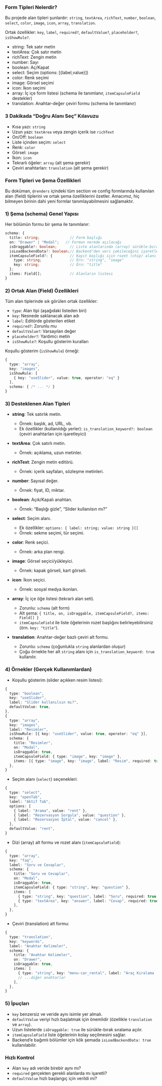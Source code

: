### Form Tipleri Nelerdir?

Bu projede alan tipleri şunlardır: `string`, `textArea`, `richText`, `number`, `boolean`, `select`, `color`, `image`, `icon`, `array`, `translation`.

Ortak özellikler: `key`, `label`, `required?`, `defaultValue?`, `placeholder?`, `isShowRule?`.

- string: Tek satır metin
- textArea: Çok satır metin
- richText: Zengin metin
- number: Sayı
- boolean: Aç/Kapat
- select: Seçim (options: [{label,value}])
- color: Renk seçimi
- image: Görsel seçimi
- icon: İkon seçimi
- array: İç içe form listesi (schema ile tanımlanır, `itemCapsuleField` destekler)
- translation: Anahtar-değer çeviri formu (schema ile tanımlanır)

### 3 Dakikada “Doğru Alanı Seç” Kılavuzu

- Kısa yazı: `string`
- Uzun yazı: `textArea` veya zengin içerik ise `richText`
- On/Off: `boolean`
- Liste içinden seçim: `select`
- Renk: `color`
- Görsel: `image`
- İkon: `icon`
- Tekrarlı öğeler: `array` (alt şema gerekir)
- Çeviri anahtarları: `translation` (alt şema gerekir)

### Form Tipleri ve Şema Özellikleri

Bu doküman, `@renders` içindeki tüm section ve config formlarında kullanılan alan (field) tiplerini ve ortak şema özelliklerini özetler. Amacımız, hiç bilmeyen birinin dahi yeni formlar tanımlayabilmesini sağlamaktır.

### 1) Şema (schema) Genel Yapısı

Her bölümün formu bir şema ile tanımlanır:

```ts
schema: {
  title: string;              // Form başlığı
  on: "Drawer" | "Modal";   // Formun nerede açılacağı
  isDraggable?: boolean;      // Liste alanlarında (array) sürükle-bırak
  isLoadBackendData?: boolean;// Backend’den veri çekileceğini işaretler (isteğe bağlı)
  itemCapsuleField?: {        // Kayıt başlığı için rozet (chip) alanı (opsiyonel)
    type: string;             // Örn: "string", "image"
    key: string;              // Örn: "title"
  };
  items: Field[];             // Alanların listesi
}
```

### 2) Ortak Alan (Field) Özellikleri

Tüm alan tiplerinde sık görülen ortak özellikler:

- `type`: Alan tipi (aşağıdaki listeden biri)
- `key`: Nesnede saklanacak alan adı
- `label`: Editörde gösterilen etiket
- `required?`: Zorunlu mu
- `defaultValue?`: Varsayılan değer
- `placeholder?`: Yardımcı metin
- `isShowRule?`: Koşullu gösterim kuralları

Koşullu gösterim (`isShowRule`) örneği:

```ts
{
  type: "array",
  key: "images",
  isShowRule: [
    { key: "useSlider", value: true, operator: "eq" }
  ],
  schema: { /* ... */ }
}
```

### 3) Desteklenen Alan Tipleri

- **string**: Tek satırlık metin.

  - Örnek: başlık, ad, URL, vb.
  - Ek özellikler (kullanıldığı yerler): `is_translation_keyword?: boolean` (çeviri anahtarları için işaretleyici)

- **textArea**: Çok satırlı metin.

  - Örnek: açıklama, uzun metinler.

- **richText**: Zengin metin editörü.

  - Örnek: içerik sayfaları, sözleşme metinleri.

- **number**: Sayısal değer.

  - Örnek: fiyat, ID, miktar.

- **boolean**: Açık/Kapalı anahtarı.

  - Örnek: “Başlığı gizle”, “Slider kullanılsın mı?”

- **select**: Seçim alanı.

  - Ek özellikler: `options: { label: string; value: string }[]`
  - Örnek: sekme seçimi, tür seçimi.

- **color**: Renk seçici.

  - Örnek: arka plan rengi.

- **image**: Görsel seçici/yükleyici.

  - Örnek: kapak görseli, kart görseli.

- **icon**: İkon seçici.

  - Örnek: sosyal medya ikonları.

- **array**: İç içe öğe listesi (tekrarlı alan seti).

  - Zorunlu: `schema` (alt form)
  - Alt şema: `{ title, on, isDraggable, itemCapsuleField?, items: Field[] }`
  - `itemCapsuleField` ile liste öğelerinin rozet başlığını belirleyebilirsiniz (örn. `key: "title"`).

- **translation**: Anahtar-değer bazlı çeviri alt formu.
  - Zorunlu: `schema` (çoğunlukla `string` alanlardan oluşur)
  - Çoğu örnekte her alt `string` alanı için `is_translation_keyword: true` kullanılır.

### 4) Örnekler (Gerçek Kullanımlardan)

- Koşullu gösterim (slider açıkken resim listesi):

```ts
{
  type: "boolean",
  key: "useSlider",
  label: "Slider kullanılsın mı?",
  defaultValue: true,
},
{
  type: "array",
  key: "images",
  label: "Resimler",
  isShowRule: [{ key: "useSlider", value: true, operator: "eq" }],
  schema: {
    title: "Resimler",
    on: "Modal",
    isDraggable: true,
    itemCapsuleField: { type: "image", key: "image" },
    items: [{ type: "image", key: "image", label: "Resim", required: true }],
  },
}
```

- Seçim alanı (`select`) seçenekleri:

```ts
{
  type: "select",
  key: "openTab",
  label: "Aktif Tab",
  options: [
    { label: "Arama", value: "rent" },
    { label: "Rezervasyon Sorgula", value: "question" },
    { label: "Rezervasyon İptal", value: "cancel" },
  ],
  defaultValue: "rent",
}
```

- Dizi (array) alt formu ve rozet alanı (`itemCapsuleField`):

```ts
{
  type: "array",
  key: "faq",
  label: "Soru ve Cevaplar",
  schema: {
    title: "Soru ve Cevaplar",
    on: "Modal",
    isDraggable: true,
    itemCapsuleField: { type: "string", key: "question" },
    items: [
      { type: "string", key: "question", label: "Soru", required: true },
      { type: "textArea", key: "answer", label: "Cevap", required: true },
    ],
  },
}
```

- Çeviri (translation) alt formu:

```ts
{
  type: "translation",
  key: "keywords",
  label: "Anahtar Kelimeler",
  schema: {
    title: "Anahtar Kelimeler",
    on: "Drawer",
    isDraggable: true,
    items: [
      { type: "string", key: "menu-car_rental", label: "Araç Kiralama | Çevirisi", is_translation_keyword: true },
      // ...diğer anahtarlar
    ],
  },
}
```

### 5) İpuçları

- `key` benzersiz ve veride aynı isimle yer almalı.
- `defaultValue` veriyi hızlı başlatmak için önemlidir (özellikle `translation` ve `array`).
- Uzun listelerde `isDraggable: true` ile sürükle-bırak sıralama açılır.
- `itemCapsuleField` liste öğelerinin kolay seçilmesini sağlar.
- Backend’e bağımlı bölümler için kök şemada `isLoadBackendData: true` kullanılabilir.

### Hızlı Kontrol

- Alan `key` adı veride birebir aynı mı?
- `required` gerçekten gerekli alanlarda mı işaretli?
- `defaultValue` hızlı başlangıç için verildi mi?

<br/><br/>
<br/><br/>

<br/><br/>
<br/><br/>
